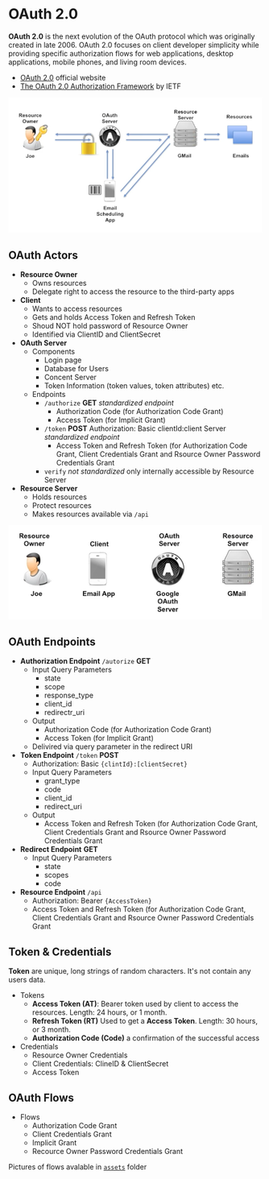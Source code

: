 # OAuth 2.0

**OAuth 2.0** is the next evolution of the OAuth protocol which was originally created in late 2006. OAuth 2.0 focuses on client developer simplicity while providing specific authorization flows for web applications, desktop applications, mobile phones, and living room devices.

- [OAuth 2.0](https://oauth.net/2/) official website
- [The OAuth 2.0 Authorization Framework](https://tools.ietf.org/html/rfc6749) by IETF

![oauth2.0-example](/assets/oauth2.0-example.png "OAuth 2.0 example")

## OAuth Actors

- **Resource Owner**
  - Owns resources
  - Delegate right to access the resource to the third-party apps
- **Client**
  - Wants to access resources
  - Gets and holds Access Token and Refresh Token
  - Shoud NOT hold password of Resource Owner
  - Identified via ClientID and ClientSecret
- **OAuth Server**
  - Components
    - Login page
    - Database for Users
    - Concent Server
    - Token Information (token values, token attributes) etc.
  - Endpoints
    - `/authorize` **GET** *standardized endpoint*
      - Authorization Code (for Authorization Code Grant)
      - Access Token (for Implicit Grant)
    - `/token` **POST** Authorization: Basic clientId:client Server *standardized endpoint*
      - Access Token and Refresh Token (for Authorization Code Grant, Client Credentials Grant and Rsource Owner Password Credentials Grant
    - `verify` *not standardized*  only internally accessible by Resource Server
- **Resource Server**
  - Holds resources
  - Protect resources
  - Makes resources available via `/api`

![oauth2.0-actors](/assets/oauth2.0-actors.png "OAuth 2.0 Actors")

## OAuth Endpoints

- **Authorization Endpoint** `/autorize` **GET**
  - Input Query Parameters
    - state
    - scope
    - response_type
    - client_id
    - redirectr_uri
  - Output
    - Authorization Code (for Authorization Code Grant)
    - Access Token (for Implicit Grant)
  - Delivired via query parameter in the redirect URI
- **Token Endpoint** `/token` **POST**
  - Authorization: Basic `{clintId}:[clientSecret}`
  - Input Query Parameters
    - grant_type
    - code
    - client_id
    - redirect_uri
  - Output
    - Access Token and Refresh Token (for Authorization Code Grant, Client Credentials Grant and Rsource Owner Password Credentials Grant
- **Redirect Endpoint** **GET**
  - Input Query Parameters
    - state
    - scopes
    - code
- **Resource Endpoint** `/api`
  - Authorization: Bearer `{AccessToken}`
  - Access Token and Refresh Token (for Authorization Code Grant, Client Credentials Grant and Rsource Owner Password Credentials Grant

## Token & Credentials

**Token** are unique, long strings of random characters. It's not contain any users data.

- Tokens
  - **Access Token (AT)**: Bearer token used by client to access the resources. Length: 24 hours, or 1 month.
  - **Refresh Token (RT)** Used to get a **Access Token**. Length: 30 hours, or 3 month.
  - **Authorization Code (Code)** a confirmation of the successful access
- Credentials
  - Resource Owner Credentials
  - Client Credentials: ClineID & ClientSecret
  - Access Token

## OAuth Flows

- Flows
  - Authorization Code Grant
  - Client Credentials Grant
  - Implicit Grant
  - Recource Owner Password Credentials Grant
 
 Pictures of flows avalable in [`assets`](/assets) folder
